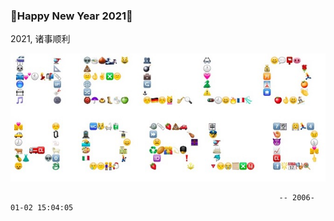 ### :tada:Happy New Year 2021:tada:
2021, 诸事顺利
  
![helloworld](./helloworld.jpeg)
  
                                                                -- 2006-01-02 15:04:05
<!--
**PaulChenAU/PaulChenAU** is a ✨ _special_ ✨ repository because its `README.md` (this file) appears on your GitHub profile.

Here are some ideas to get you started:

- 🔭 I’m currently working on ...
- 🌱 I’m currently learning ...
- 👯 I’m looking to collaborate on ...
- 🤔 I’m looking for help with ...
- 💬 Ask me about ...
- 📫 How to reach me: ...
- 😄 Pronouns: ...
- ⚡ Fun fact: ...
-->
